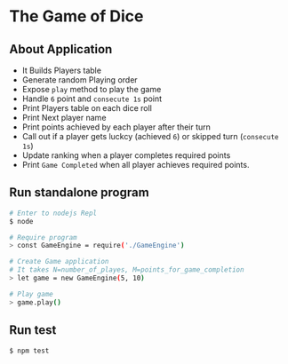 # The Game of Dice

## About Application
- It Builds Players table
- Generate random Playing order
- Expose `play` method to play the game
- Handle `6` point and `consecute 1s` point
- Print Players table on each dice roll
- Print Next player name
- Print points achieved by each player after their turn
- Call out if a player gets luckcy (achieved `6`) or skipped turn (`consecute 1s`)
- Update ranking when a player completes required points
- Print `Game Completed` when all player achieves required points.

## Run standalone program

```sh
# Enter to nodejs Repl
$ node

# Require program
> const GameEngine = require('./GameEngine')

# Create Game application
# It takes N=number_of_playes, M=points_for_game_completion
> let game = new GameEngine(5, 10)

# Play game
> game.play()
```

## Run test

```sh
$ npm test
```

